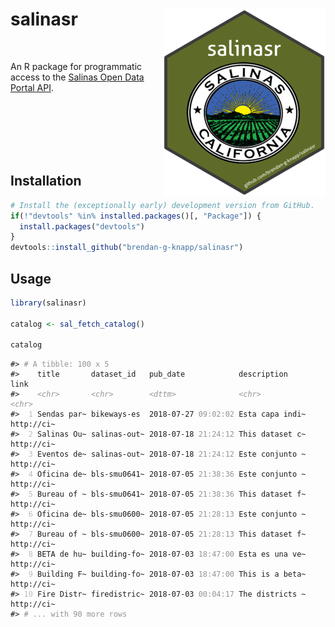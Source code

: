 
<!-- README.Rmd generates README.md. -->
salinasr <img src="man/figures/logo.png" align="right" />
=========================================================

<br>

An R package for programmatic access to the [Salinas Open Data Portal API](https://cityofsalinas.opendatasoft.com).

<br><br><br><br><br>

Installation
------------

``` r
# Install the (exceptionally early) development version from GitHub.
if(!"devtools" %in% installed.packages()[, "Package"]) {
  install.packages("devtools")
}
devtools::install_github("brendan-g-knapp/salinasr")
```

Usage
-----

``` r
library(salinasr)

catalog <- sal_fetch_catalog()

catalog
```

<pre class="r-output"><code>#&gt; <span style='color: #949494;'># A tibble: 100 x 5</span><span>
#&gt;    title       dataset_id   pub_date            description     link      
#&gt;    </span><span style='color: #949494;font-style: italic;'>&lt;chr&gt;</span><span>       </span><span style='color: #949494;font-style: italic;'>&lt;chr&gt;</span><span>        </span><span style='color: #949494;font-style: italic;'>&lt;dttm&gt;</span><span>              </span><span style='color: #949494;font-style: italic;'>&lt;chr&gt;</span><span>           </span><span style='color: #949494;font-style: italic;'>&lt;chr&gt;</span><span>     
#&gt; </span><span style='color: #BCBCBC;'> 1</span><span> Sendas par~ bikeways-es  2018-07-27 </span><span style='color: #949494;'>09:02:02</span><span> Esta capa indi~ http://ci~
#&gt; </span><span style='color: #BCBCBC;'> 2</span><span> Salinas Ou~ salinas-out~ 2018-07-18 </span><span style='color: #949494;'>21:24:12</span><span> This dataset c~ http://ci~
#&gt; </span><span style='color: #BCBCBC;'> 3</span><span> Eventos de~ salinas-out~ 2018-07-18 </span><span style='color: #949494;'>21:24:12</span><span> Este conjunto ~ http://ci~
#&gt; </span><span style='color: #BCBCBC;'> 4</span><span> Oficina de~ bls-smu0641~ 2018-07-05 </span><span style='color: #949494;'>21:38:36</span><span> Este conjunto ~ http://ci~
#&gt; </span><span style='color: #BCBCBC;'> 5</span><span> Bureau of ~ bls-smu0641~ 2018-07-05 </span><span style='color: #949494;'>21:38:36</span><span> This dataset f~ http://ci~
#&gt; </span><span style='color: #BCBCBC;'> 6</span><span> Oficina de~ bls-smu0600~ 2018-07-05 </span><span style='color: #949494;'>21:28:13</span><span> Este conjunto ~ http://ci~
#&gt; </span><span style='color: #BCBCBC;'> 7</span><span> Bureau of ~ bls-smu0600~ 2018-07-05 </span><span style='color: #949494;'>21:28:13</span><span> This dataset f~ http://ci~
#&gt; </span><span style='color: #BCBCBC;'> 8</span><span> BETA de hu~ building-fo~ 2018-07-03 </span><span style='color: #949494;'>18:47:00</span><span> Esta es una ve~ http://ci~
#&gt; </span><span style='color: #BCBCBC;'> 9</span><span> Building F~ building-fo~ 2018-07-03 </span><span style='color: #949494;'>18:47:00</span><span> This is a beta~ http://ci~
#&gt; </span><span style='color: #BCBCBC;'>10</span><span> Fire Distr~ firedistric~ 2018-07-03 </span><span style='color: #949494;'>00:04:17</span><span> The districts ~ http://ci~
#&gt; </span><span style='color: #949494;'># ... with 90 more rows</span><span>
</span></code></pre>
